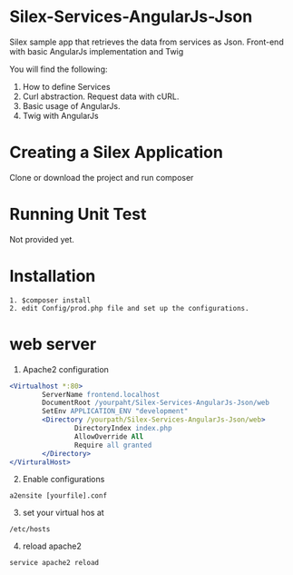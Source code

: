 # Silex-Services-AngularJs-Json

Silex sample app that retrieves the data from services as Json.
Front-end with basic AngularJs implementation and Twig

You will find the following:

1. How to define Services
2. Curl abstraction. Request data with cURL.
3. Basic usage of AngularJs.
4. Twig with AngularJs

# Creating a Silex Application

Clone or download the project and run composer

# Running Unit Test

Not provided yet.

# Installation

```
1. $composer install
2. edit Config/prod.php file and set up the configurations.
```
# web server

1. Apache2 configuration
``` Apache
<Virtualhost *:80>
        ServerName frontend.localhost
        DocumentRoot /yourpaht/Silex-Services-AngularJs-Json/web
        SetEnv APPLICATION_ENV "development"
        <Directory /yourpath/Silex-Services-AngularJs-Json/web>
                DirectoryIndex index.php
                AllowOverride All
                Require all granted
        </Directory>
</VirturalHost>
```
2. Enable configurations
```
a2ensite [yourfile].conf
```
3. set your virtual hos at
 ```
/etc/hosts
```
4. reload apache2
```
service apache2 reload
```
